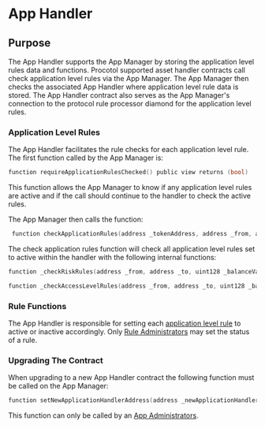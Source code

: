 # App Handler

## Purpose

The App Handler supports the App Manager by storing the application level rules data and functions. Procotol supported asset handler contracts call check application level rules via the App Manager. The App Manager then checks the associated App Handler where application level rule data is stored. The App Handler contract also serves as the App Manager's connection to the protocol rule processor diamond for the application level rules.


### Application Level Rules

The App Handler facilitates the rule checks for each application level rule. The first function called by the App Manager is: 

```c
function requireApplicationRulesChecked() public view returns (bool)
```
This function allows the App Manager to know if any application level rules are active and if the call should continue to the handler to check the active rules. 

The App Manager then calls the function: 
```c
 function checkApplicationRules(address _tokenAddress, address _from, address _to, uint256 _amount, uint16 _nftValuationLimit, uint256 _tokenId, ActionTypes _action, HandlerTypes _handlerType) external onlyOwner returns (bool)
```

The check application rules function will check all application level rules set to active within the handler with the following internal functions:

```c
function _checkRiskRules(address _from, address _to, uint128 _balanceValuation, uint128 _transferValuation) internal 
```

```c
function _checkAccessLevelRules(address _from, address _to, uint128 _balanceValuation, uint128 _transferValuation) internal
```

### Rule Functions 

The App Handler is responsible for setting each [application level rule](./APPLICATION-RULES-LIST.md) to active or inactive accordingly. Only [Rule Administrators](../../../permissions/ADMIN-ROLES.md) may set the status of a rule.  

### Upgrading The Contract

When upgrading to a new App Handler contract the following function must be called on the App Manager:

```c
function setNewApplicationHandlerAddress(address _newApplicationHandler) external onlyRole(APP_ADMIN_ROLE)
```
This function can only be called by an [App Administrators](../../../permissions/ADMIN-ROLES.md).